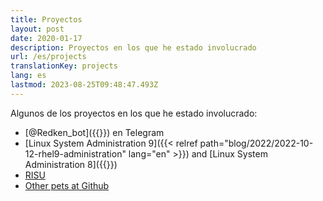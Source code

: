 ```yaml
---
title: Proyectos
layout: post
date: 2020-01-17
description: Proyectos en los que he estado involucrado
url: /es/projects
translationKey: projects
lang: es
lastmod: 2023-08-25T09:48:47.493Z
---
```


Algunos de los proyectos en los que he estado involucrado:

- [@Redken_bot]({{<relref path="redken-en.md" lang="en">}}) en Telegram
- [Linux System Administration 9]({{< relref path="blog/2022/2022-10-12-rhel9-administration" lang="en" >}}) and [Linux System Administration 8]({{<relref path="2021-09-11-rhel8-administration.en.md" lang="en" >}})
- [RISU](https://risuorg.github.io)
- [Other pets at Github](https://github.com/iranzo)
